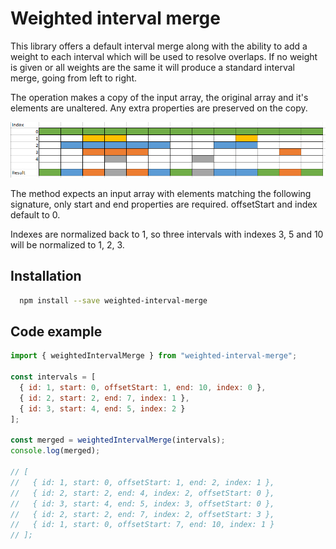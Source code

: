 # Weighted interval merge

This library offers a default interval merge along with the ability to add a weight to each interval which will be used to resolve overlaps. If no weight is given or all weights are the same it will produce a standard interval merge, going from left to right.

The operation makes a copy of the input array, the original array and it's elements are unaltered. Any extra properties are preserved on the copy.

![](./assets/interval-merge.png)

The method expects an input array with elements matching the following signature, only start and end properties are required. offsetStart and index default to 0.

Indexes are normalized back to 1, so three intervals with indexes 3, 5 and 10 will be normalized to 1, 2, 3.

## Installation

```sh
  npm install --save weighted-interval-merge
```

## Code example

```js
import { weightedIntervalMerge } from "weighted-interval-merge";

const intervals = [
  { id: 1, start: 0, offsetStart: 1, end: 10, index: 0 },
  { id: 2, start: 2, end: 7, index: 1 },
  { id: 3, start: 4, end: 5, index: 2 }
];

const merged = weightedIntervalMerge(intervals);
console.log(merged);

// [
//   { id: 1, start: 0, offsetStart: 1, end: 2, index: 1 },
//   { id: 2, start: 2, end: 4, index: 2, offsetStart: 0 },
//   { id: 3, start: 4, end: 5, index: 3, offsetStart: 0 },
//   { id: 2, start: 2, end: 7, index: 2, offsetStart: 3 },
//   { id: 1, start: 0, offsetStart: 7, end: 10, index: 1 }
// ];
```
